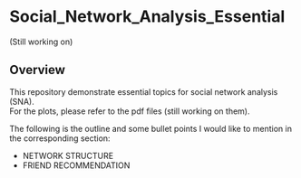 # Social_Network_Analysis_Essential
(Still working on)  

## Overview
This repository demonstrate essential topics for social network analysis (SNA).  
For the plots, please refer to the pdf files (still working on them).   

The following is the outline and some bullet points I would like to mention in the corresponding section:  
- NETWORK STRUCTURE
- FRIEND RECOMMENDATION
